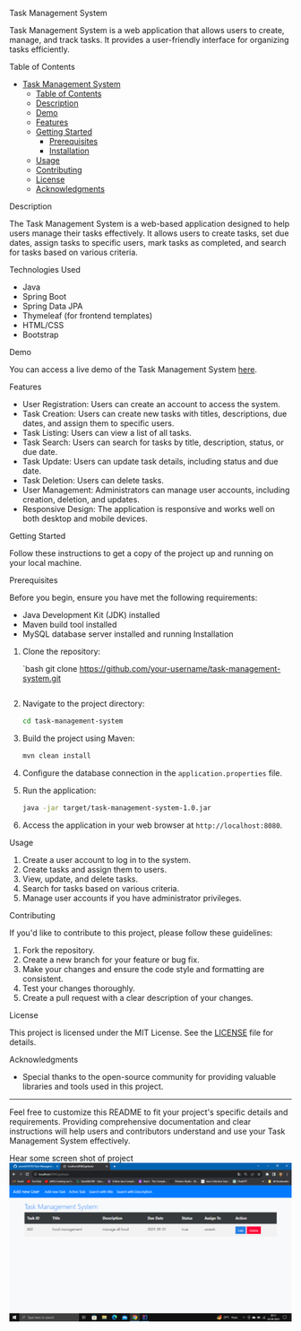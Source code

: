

Task Management System

Task Management System is a web application that allows users to create, manage, and track tasks. It provides a user-friendly interface for organizing tasks efficiently.

 Table of Contents

- [Task Management System](#task-management-system)
  - [Table of Contents](#table-of-contents)
  - [Description](#description)
  - [Demo](#demo)
  - [Features](#features)
  - [Getting Started](#getting-started)
    - [Prerequisites](#prerequisites)
    - [Installation](#installation)
  - [Usage](#usage)
  - [Contributing](#contributing)
  - [License](#license)
  - [Acknowledgments](#acknowledgments)

Description

The Task Management System is a web-based application designed to help users manage their tasks effectively. It allows users to create tasks, set due dates, assign tasks to specific users, mark tasks as completed, and search for tasks based on various criteria.

Technologies Used

- Java
- Spring Boot
- Spring Data JPA
- Thymeleaf (for frontend templates)
- HTML/CSS
- Bootstrap

Demo

You can access a live demo of the Task Management System [here](#insert-demo-link).

Features

- User Registration: Users can create an account to access the system.
- Task Creation: Users can create new tasks with titles, descriptions, due dates, and assign them to specific users.
- Task Listing: Users can view a list of all tasks.
- Task Search: Users can search for tasks by title, description, status, or due date.
- Task Update: Users can update task details, including status and due date.
- Task Deletion: Users can delete tasks.
- User Management: Administrators can manage user accounts, including creation, deletion, and updates.
- Responsive Design: The application is responsive and works well on both desktop and mobile devices.

Getting Started

Follow these instructions to get a copy of the project up and running on your local machine.

Prerequisites

Before you begin, ensure you have met the following requirements:

- Java Development Kit (JDK) installed
- Maven build tool installed
- MySQL database server installed and running
Installation

1. Clone the repository:

   `bash
   git clone https://github.com/your-username/task-management-system.git
   ```

2. Navigate to the project directory:

   ```bash
   cd task-management-system
   ```

3. Build the project using Maven:

   ```bash
   mvn clean install
   ```

4. Configure the database connection in the `application.properties` file.

5. Run the application:

   ```bash
   java -jar target/task-management-system-1.0.jar
   ```

6. Access the application in your web browser at `http://localhost:8080`.

Usage

1. Create a user account to log in to the system.
2. Create tasks and assign them to users.
3. View, update, and delete tasks.
4. Search for tasks based on various criteria.
5. Manage user accounts if you have administrator privileges.

Contributing

If you'd like to contribute to this project, please follow these guidelines:

1. Fork the repository.
2. Create a new branch for your feature or bug fix.
3. Make your changes and ensure the code style and formatting are consistent.
4. Test your changes thoroughly.
5. Create a pull request with a clear description of your changes.

License

This project is licensed under the MIT License. See the [LICENSE](LICENSE) file for details.

Acknowledgments

- Special thanks to the open-source community for providing valuable libraries and tools used in this project.

---

Feel free to customize this README to fit your project's specific details and requirements. Providing comprehensive documentation and clear instructions will help users and contributors understand and use your Task Management System effectively.

Hear some screen shot of project
![img.png](img.png)
 
 
 
 
 
 
 
 
 
 
 
 

